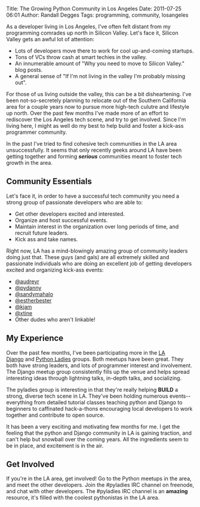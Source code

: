 Title: The Growing Python Community in Los Angeles
Date: 2011-07-25 06:01
Author: Randall Degges
Tags: programming, community, losangeles


As a developer living in Los Angeles, I've often felt distant from my
programming comrades up north in Silicon Valley. Let's face it, Silicon Valley
gets an awful lot of attention:

-   Lots of developers move there to work for cool up-and-coming startups.
-   Tons of VCs throw cash at smart techies in the valley.
-   An innumerable amount of "Why you need to move to Silicon Valley." blog
    posts.
-   A general sense of "If I'm not living in the valley I'm probably missing
    out".

For those of us living outside the valley, this can be a bit disheartening. I've
been not-so-secretely planning to relocate out of the Southern California area
for a couple years now to pursue more high-tech culutre and lifestyle up north.
Over the past few months I've made more of an effort to rediscover the Los
Angeles tech scene, and try to get involved. Since I'm living here, I might as
well do my best to help build and foster a kick-ass programmer community.

In the past I've tried to find cohesive tech communities in the LA area
unsuccessfully. It seems that only recently geeks around LA have been getting
together and forming ***serious*** communities meant to foster tech growth in
the area.


## Community Essentials

Let's face it, in order to have a successful tech community you need a strong
group of passionate developers who are able to:

-   Get other developers excited and interested.
-   Organize and host successful events.
-   Maintain interest in the organization over long periods of time, and recruit
    future leaders.
-   Kick ass and take names.

Right now, LA has a mind-blowingly amazing group of community leaders doing just
that. These guys (and gals) are all extremely skilled and passionate individuals
who are doing an excellent job of getting developers excited and organizing
kick-ass events:

-   [@audreyr][]
-   [@pydanny][]
-   [@sandymahalo][]
-   [@estherbester][]
-   [@kjam][]
-   [@xtine][]
-   Other dudes who aren't linkable!


## My Experience

Over the past few months, I've been participating more in the [LA Django][] and
[Python Ladies][] groups. Both meetups have been great. They both have strong
leaders, and lots of programmer interest and involvement. The Django meetup
group consistently fills up the venue and helps spread interesting ideas through
lightning talks, in-depth talks, and socializing.

The pyladies group is interesting in that they're really helping **BUILD** a
strong, diverse tech scene in LA. They've been holding numerous
events--everything from detailed tutorial classes teaching python and Django to
beginners to caffinated hack-a-thons encouraging local developers to work
together and contribute to open source.

It has been a very exciting and motivating few months for me. I get the feeling
that the python and Django community in LA is gaining traction, and can't help
but snowball over the coming years. All the ingredients seem to be in place, and
excitement is in the air.


## Get Involved

If you're in the LA area, get involved! Go to the Python meetups in the area,
and meet the other developers. Join the #pyladies IRC channel on freenode, and
chat with other developers. The #pyladies IRC channel is an __amazing__
resource, it's filled with the coolest pythonistas in the LA area.


  [@audreyr]: http://twitter.com/#!/audreyr
  [@pydanny]: http://twitter.com/#!/pydanny
  [@sandymahalo]: http://twitter.com/#!/sandymahalo
  [@estherbester]: http://twitter.com/#!/estherbester
  [@kjam]: http://twitter.com/#!/kjam
  [@xtine]: http://twitter.com/#!/xtine
  [LA Django]: http://www.meetup.com/ladjango/ "LA Django"
  [Python Ladies]: http://pyladies.com/ "pyladies"
